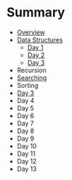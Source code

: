 # Summary

* [Overview](README.md)
* [Data Structures](data-structures.md)
  * [Day 1](day-1.md)
  * [Day 2](day-2.md)
  * [Day 3](day-3.md)
* Recursion
* [Searching](searching-algorithm.md)
* Sorting
* [Day 3](day-3.md)
* Day 4
* Day 5
* Day 6
* Day 7
* Day 8
* Day 9
* Day 10
* Day 11
* Day 12
* Day 13

